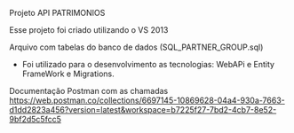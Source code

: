 Projeto API PATRIMONIOS

Esse projeto foi criado utilizando o VS 2013

Arquivo com tabelas do banco de dados (SQL_PARTNER_GROUP.sql)

* Foi utilizado para o desenvolvimento as tecnologias:
WebAPi e Entity FrameWork e Migrations.

Documentação Postman com as chamadas
https://web.postman.co/collections/6697145-10869628-04a4-930a-7663-d1dd2823a456?version=latest&workspace=b7225f27-7bd2-4cb7-8e52-9bf2d5c5fcc5
